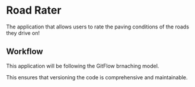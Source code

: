 # Road Rater

The application that allows users to rate the paving conditions of the roads they drive on!

## Workflow

This application will be following the GitFlow brnaching model.

This ensures that versioning the code is comprehensive and maintainable.
